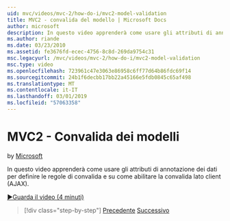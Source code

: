 ```yaml
---
uid: mvc/videos/mvc-2/how-do-i/mvc2-model-validation
title: MVC2 - convalida del modello | Microsoft Docs
author: microsoft
description: In questo video apprenderà come usare gli attributi di annotazione dei dati per definire le regole di convalida e su come abilitare la convalida lato client (AJAX).
ms.author: riande
ms.date: 03/23/2010
ms.assetid: fe3676fd-ecec-4756-8c8d-269da9754c31
msc.legacyurl: /mvc/videos/mvc-2/how-do-i/mvc2-model-validation
msc.type: video
ms.openlocfilehash: 723961c47e3063e86958c6ff77d64b86fdc69f14
ms.sourcegitcommit: 24b1f6decbb17bb22a45166e5fdb0845c65af498
ms.translationtype: MT
ms.contentlocale: it-IT
ms.lasthandoff: 03/01/2019
ms.locfileid: "57063358"
---
```

<a name="mvc2---model-validation"></a>MVC2 - Convalida dei modelli
====================
by [Microsoft](https://github.com/microsoft)

In questo video apprenderà come usare gli attributi di annotazione dei dati per definire le regole di convalida e su come abilitare la convalida lato client (AJAX).

[&#9654;Guarda il video (4 minuti)](https://channel9.msdn.com/Blogs/ASP-NET-Site-Videos/mvc2-model-validation)

> [!div class="step-by-step"]
> [Precedente](mvc2-stronglytyped-helpers.md)
> [Successivo](mvc2-template-customization.md)
